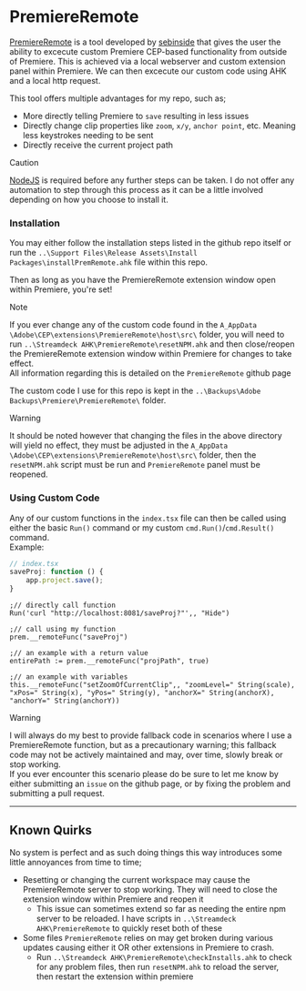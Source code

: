 # PremiereRemote
[PremiereRemote](https://github.com/sebinside/PremiereRemote) is a tool developed by [sebinside](https://github.com/sebinside) that gives the user the ability to excecute custom Premiere CEP-based functionality from outside of Premiere. This is achieved via a local webserver and custom extension panel within Premiere. We can then excecute our custom code using AHK and a local http request.

This tool offers multiple advantages for my repo, such as;  
- More directly telling Premiere to `save` resulting in less issues
- Directly change clip properties like `zoom`, `x/y`, `anchor point`, etc. Meaning less keystrokes needing to be sent
- Directly receive the current project path

> [!Caution]
> [NodeJS](https://nodejs.org/) is required before any further steps can be taken. I do not offer any automation to step through this process as it can be a little involved depending on how you choose to install it.

### Installation
You may either follow the installation steps listed in the github repo itself or run the `..\Support Files\Release Assets\Install Packages\installPremRemote.ahk` file within this repo.

Then as long as you have the PremiereRemote extension window open within Premiere, you're set!

> [!Note]
> If you ever change any of the custom code found in the `A_AppData \Adobe\CEP\extensions\PremiereRemote\host\src\` folder, you will need to run `..\Streamdeck AHK\PremiereRemote\resetNPM.ahk` and then close/reopen the PremiereRemote extension window within Premiere for changes to take effect.  
> All information regarding this is detailed on the `PremiereRemote` github page

The custom code I use for this repo is kept in the `..\Backups\Adobe Backups\Premiere\PremiereRemote\` folder.
> [!Warning]
> It should be noted however that changing the files in the above directory will yield no effect, they must be adjusted in the `A_AppData \Adobe\CEP\extensions\PremiereRemote\host\src\` folder, then the `resetNPM.ahk` script must be run and `PremiereRemote` panel must be reopened.

### Using Custom Code
Any of our custom functions in the `index.tsx` file can then be called using either the basic `Run()` command or my custom `cmd.Run()`/`cmd.Result()` command.  
Example:
```ts
// index.tsx
saveProj: function () {
    app.project.save();
}
```

```ahk
;// directly call function
Run('curl "http://localhost:8081/saveProj?"',, "Hide")

;// call using my function
prem.__remoteFunc("saveProj")

;// an example with a return value
entirePath := prem.__remoteFunc("projPath", true)

;// an example with variables
this.__remoteFunc("setZoomOfCurrentClip",, "zoomLevel=" String(scale), "xPos=" String(x), "yPos=" String(y), "anchorX=" String(anchorX), "anchorY=" String(anchorY))
```
> [!Warning]
> I will always do my best to provide fallback code in scenarios where I use a PremiereRemote function, but as a precautionary warning; this fallback code may not be actively maintained and may, over time, slowly break or stop working.  
> If you ever encounter this scenario please do be sure to let me know by either submitting an `issue` on the github page, or by fixing the problem and submitting a pull request.
***

## Known Quirks
No system is perfect and as such doing things this way introduces some little annoyances from time to time;
- Resetting or changing the current workspace may cause the PremiereRemote server to stop working. They will need to close the extension window within Premiere and reopen it
    - This issue can sometimes extend so far as needing the entire npm server to be reloaded. I have scripts in `..\Streamdeck AHK\PremiereRemote` to quickly reset both of these
- Some files `PremiereRemote` relies on may get broken during various updates causing either it OR other extensions in Premiere to crash.
    - Run `..\Streamdeck AHK\PremiereRemote\checkInstalls.ahk` to check for any problem files, then run `resetNPM.ahk` to reload the server, then restart the extension within premiere